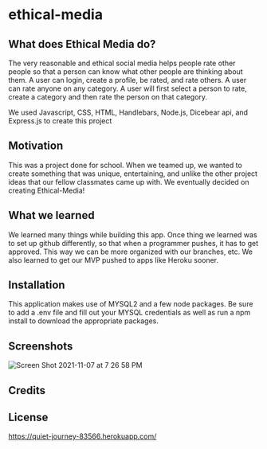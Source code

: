 # ethical-media

## What does Ethical Media do?

The very reasonable and ethical social media helps people rate other people so that a person can know what other people are thinking about them. A user can login, create a profile, be rated, and rate others. A user can rate anyone on any category. A user will first select a person to rate, create a category and then rate the person on that category.

We used Javascript, CSS, HTML, Handlebars, Node.js, Dicebear api, and Express.js to create this project

## Motivation

This was a project done for school. When we teamed up, we wanted to create something that was unique, entertaining, and unlike the other project ideas that our fellow classmates came up with. We eventually decided on creating Ethical-Media! 

## What we learned

We learned many things while building this app. Once thing we learned was to set up github differently, so that when a programmer pushes, it has to get approved. This way we can be more organized with our branches, etc. We also learned to get our MVP pushed to apps like Heroku sooner.

## Installation
This application makes use of MYSQL2 and a few node packages. Be sure to add a .env file and fill out your MYSQL credentials as well as run a npm install to download the appropriate packages. 

## Screenshots
![Screen Shot 2021-11-07 at 7 26 58 PM](https://user-images.githubusercontent.com/87509934/140674867-2e8d3f3c-936b-49d6-bb2a-c46756e65730.png)
## Credits

## License

 


https://quiet-journey-83566.herokuapp.com/
